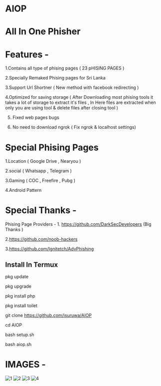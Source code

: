 # AIOP
# All In One Phisher

# Features - 

1.Contains all type of  phising pages ( 23 pHISING PAGES )

2.Specially Remaked Phising pages for Sri Lanka

3.Support Url Shortner ( New method with facebook redirecting )

4.Optimized for saving storage ( After Downloading most phising tools it takes a lot of storage to extract it's files , In Here files are extracted when only you are using tool & delete files after closing tool )

5. Fixed web pages bugs 

6. No need to download ngrok ( Fix ngrok & localhost settings)

# Special Phising Pages 

1.Location ( Google Drive , Nearyou )

2.social ( Whatsapp , Telegram )

3.Gaming ( COC , Freefire , Pubg )

4.Android Pattern

# Special Thanks - 

Phising Page Providers - 1. https://github.com/DarkSecDevelopers (Big Thanks )

2.https://github.com/noob-hackers

3.https://github.com/Ignitetch/AdvPhishing

## Install In Termux

pkg update

pkg upgrade

pkg install php

pkg install toilet

git clone https://github.com/isuruwa/AIOP

cd AIOP

bash setup.sh

bash aiop.sh




# IMAGES -

![1](https://user-images.githubusercontent.com/72663288/109320865-8a7f3a80-7876-11eb-940b-e269980a815c.jpg)
![2](https://user-images.githubusercontent.com/72663288/109321078-c31f1400-7876-11eb-9ebb-efe53d52586c.jpg)
![3](https://user-images.githubusercontent.com/72663288/109321101-c74b3180-7876-11eb-8a0a-d83cbcb82ec0.jpg)
![4](https://user-images.githubusercontent.com/72663288/109321122-cca87c00-7876-11eb-9a42-71af7f53160a.jpg)
